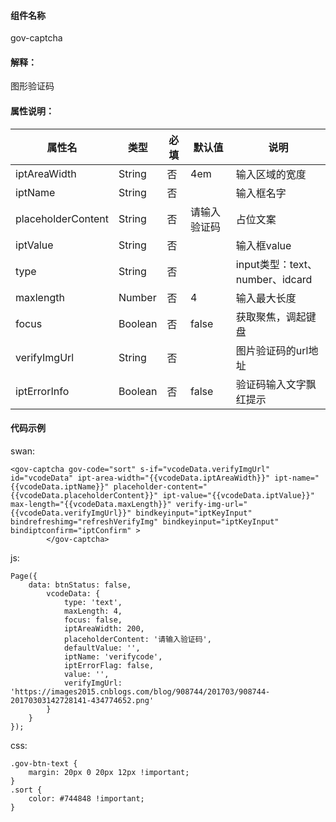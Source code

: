 #### 组件名称
gov-captcha

#### 解释：
图形验证码

#### 属性说明：
|属性名 | 类型 | 必填 | 默认值 |说明 |
|---|---|---|---|---|
|iptAreaWidth |String |否|4em|输入区域的宽度|
|iptName |String |否||输入框名字|
|placeholderContent |String |否|请输入验证码|占位文案|
|iptValue |String |否||输入框value|
|type |String |否||input类型：text、number、idcard|
|maxlength |Number |否|4|输入最大长度|
|focus |Boolean |否|false|获取聚焦，调起键盘|
|verifyImgUrl |String |否||图片验证码的url地址|
|iptErrorInfo |Boolean |否|false|验证码输入文字飘红提示|

#### 代码示例
swan:
```
<gov-captcha gov-code="sort" s-if="vcodeData.verifyImgUrl" id="vcodeData" ipt-area-width="{{vcodeData.iptAreaWidth}}" ipt-name="{{vcodeData.iptName}}" placeholder-content="{{vcodeData.placeholderContent}}" ipt-value="{{vcodeData.iptValue}}" max-length="{{vcodeData.maxLength}}" verify-img-url="{{vcodeData.verifyImgUrl}}" bindkeyinput="iptKeyInput" bindrefreshimg="refreshVerifyImg" bindkeyinput="iptKeyInput" bindiptconfirm="iptConfirm" >
        </gov-captcha>
```
js:
```
Page({
    data: btnStatus: false,
        vcodeData: {
            type: 'text',
            maxLength: 4,
            focus: false,
            iptAreaWidth: 200,
            placeholderContent: '请输入验证码',
            defaultValue: '',
            iptName: 'verifycode',
            iptErrorFlag: false,
            value: '',
            verifyImgUrl: 'https://images2015.cnblogs.com/blog/908744/201703/908744-20170303142728141-434774652.png'
        }
    }
});

```
css:
```
.gov-btn-text {
    margin: 20px 0 20px 12px !important;
}
.sort {
    color: #744848 !important;
}
```